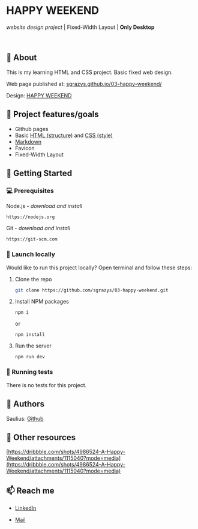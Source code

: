 # HAPPY WEEKEND

_website design project_ | Fixed-Width Layout | **Only Desktop**

<br>

## 🌟 About

This is my learning HTML and CSS project. Basic fixed web design.

Web page published at: [sgrazys.github.io/03-happy-weekend/](sgrazys.github.io/03-happy-weekend/)

Design: [HAPPY WEEKEND](./img/design.jpeg)

## 🎯 Project features/goals

-   Github pages
-   Basic [HTML (structure)](https://www.w3schools.com/TAGS/default.asp) and [CSS (style)](https://www.w3schools.com/html/html_css.asp)
-   [Markdown](https://docs.github.com/en/get-started/writing-on-github/getting-started-with-writing-and-formatting-on-github/basic-writing-and-formatting-syntax)
- Favicon
- Fixed-Width Layout

## 🧰 Getting Started

### 💻 Prerequisites

Node.js - _download and install_

```
https://nodejs.org
```

Git - _download and install_

```
https://git-scm.com
```

### 🚀 Launch locally

Would like to run this project locally? Open terminal and follow these steps:

1. Clone the repo
    ```sh
    git clone https://github.com/sgrazys/03-happy-weekend.git
    ```
2. Install NPM packages
    ```
    npm i
    ```
    or
    ```
    npm install
    ```
3. Run the server
    ```
    npm run dev
    ```

### 🧪 Running tests

There is no tests for this project.

## 🥸 Authors

Saulius: [Github](https://github.com/sgrazys)

## 🔗 Other resources

[https://dribbble.com/shots/4986524-A-Happy-Weekend/attachments/1115040?mode=media](https://dribbble.com/shots/4986524-A-Happy-Weekend/attachments/1115040?mode=media)

## 📫 Reach me
- [LinkedIn](https://www.linkedin.com/in/saulius-grazys/)

- [Mail](mailto:s.grazys@gmail.com)